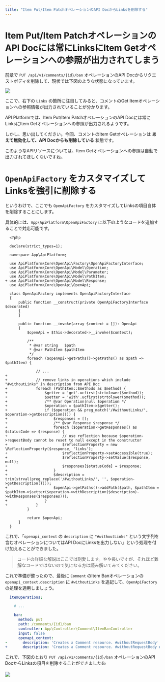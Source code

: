 ```yaml
---
title: "Item Put/Item PatchオペレーションのAPI DocからLinksを削除する"
---
```


# Item Put/Item PatchオペレーションのAPI Docには常にLinksにItem Getオペレーションへの参照が出力されてしまう

前章で `PUT /api/v1/comments/{id}/ban` オペレーションのAPI Docからリクエストボディを削除して、現状では下図のような状態になっています。

![](https://storage.googleapis.com/zenn-user-upload/25040f0d59c0-20220506.png)

ここで、右下の `Links` の箇所に注目してみると、コメントのGet Itemオペレーションへの参照情報が出力されていることが分かります。

API Platformでは、Item Put/Item PatchオペレーションのAPI Docには常にLinksにItem Getオペレーションへの参照が出力されるようです。

しかし、思い出してください。今回、コメントのItem Getオペレーションは **あえて無効化して、API Docからも削除している** 状態です。

このようなAPIリソースについては、Item Getオペレーションへの参照は自動で出力されてほしくないですね。

# `OpenApiFactory` をカスタマイズしてLinksを強引に削除する

というわけで、ここでも `OpenApiFactory` をカスタマイズしてLinksの項目自体を削除することにします。

具体的には、`App\ApiPlatform\OpenApiFactory` に以下のようなコードを追加することで対応可能です。

```diff:src/ApiPlatform/OpenApiFactory.php
  <?php

  declare(strict_types=1);

  namespace App\ApiPlatform;

  use ApiPlatform\Core\OpenApi\Factory\OpenApiFactoryInterface;
  use ApiPlatform\Core\OpenApi\Model\Operation;
  use ApiPlatform\Core\OpenApi\Model\Parameter;
  use ApiPlatform\Core\OpenApi\Model\PathItem;
+ use ApiPlatform\Core\OpenApi\Model\Response;
  use ApiPlatform\Core\OpenApi\OpenApi;

  class OpenApiFactory implements OpenApiFactoryInterface
  {
      public function __construct(private OpenApiFactoryInterface $decorated)
      {
      }

      public function __invoke(array $context = []): OpenApi
      {
          $openApi = $this->decorated->__invoke($context);

          /**
           * @var string   $path
           * @var PathItem $pathItem
           */
          foreach ($openApi->getPaths()->getPaths() as $path => $pathItem) {

              // ...
+
+             // remove links in operations which include "#withoutLinks" in description from API Doc
+             foreach (PathItem::$methods as $method) {
+                 $getter = 'get'.ucfirst(strtolower($method));
+                 $setter = 'with'.ucfirst(strtolower($method));
+                 /** @var Operation|null $operation */
+                 $operation = $pathItem->$getter();
+                 if ($operation && preg_match('/#withoutLinks/', $operation->getDescription())) {
+                     $responses = [];
+                     /** @var Response $response */
+                     foreach ($operation->getResponses() as $statusCode => $response) {
+                         // use reflection because $operation->requestBody cannot be reset to null except in the constructor
+                         $reflectionProperty = new \ReflectionProperty($response, 'links');
+                         $reflectionProperty->setAccessible(true);
+                         $reflectionProperty->setValue($response, null);
+                         $responses[$statusCode] = $response;
+                     }
+                     $description = trim(strval(preg_replace('/#withoutLinks/', '', $operation->getDescription())));
+                     $openApi->getPaths()->addPath($path, $pathItem = $pathItem->$setter($operation->withDescription($description)->withResponses($responses)));
+                 }
+             }
          }

          return $openApi;
      }
  }
```

これで、「`openapi_context` の `description` に `"#withoutLinks"` という文字列を含むオペレーションについてはAPI DocにLinksを出力しない」という処理を付け加えることができました。

> コードの詳細な解説はここでは割愛します。やや長いですが、それほど難解なコードではないので気になる方は読み解いてみてください。

これで準備が整ったので、最後に `Comment` のItem Banオペレーションの `openapi_context.description` に `#withoutLinks` を追記して、`OpenApiFactory` の処理を適用しましょう。

```diff:config/packages/api_platform/Comment.yaml
  itemOperations:

    # ...

    ban:
      method: put
      path: /comments/{id}/ban
      controller: App\Controller\Comment\ItemBanController
      input: false
      openapi_context:
-       description: 'Creates a Comment resource. #withoutRequestBody'
+       description: 'Creates a Comment resource. #withoutRequestBody #withoutLinks'
```

これで、下図のとおり `PUT /api/v1/comments/{id}/ban` オペレーションのAPI DocからLinksの項目を削除することができました👍

![](https://storage.googleapis.com/zenn-user-upload/dd421d4b528c-20220506.png)
